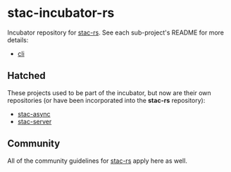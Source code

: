 # stac-incubator-rs

Incubator repository for [stac-rs](https://github.com/gadomski/stac-rs).
See each sub-project's README for more details:

- [cli](cli/README.md)

## Hatched

These projects used to be part of the incubator, but now are their own repositories (or have been incorporated into the **stac-rs** repository):

- [stac-async](https://github.com/gadomski/stac-rs/blob/main/stac-async/README.md)
- [stac-server](https://github.com/gadomski/stac-server-rs/)

## Community

All of the community guidelines for [stac-rs](https://github.com/gadomski/stac-rs) apply here as well.
